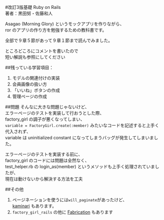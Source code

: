 #改訂3版基礎 Ruby on Rails <br> 著者：黒田努・佐藤和人

Asagao (Morning Glory) というモックアプリを作りながら、<br>
ror のアプリの作り方を勉強するための教科書です。

全部で９章５節があって９章１節まで読んでみました。

ところどころにコメントを書いたので<br>
短い解説も参照にしてください

##残っている学習項目： <br>
1. モデルの関連付けの実装 <br>
2. 会員画像の扱い方 <br>
3. 「いいね」ボタンの作成 <br>
4. 管理ページの作成 <br>

##問題
そんなに大きな問題じゃないけど、<br>
エラーページのテストを実装して行おうとした際、<br>
factory_girl の調子が悪くなってしまい、<br>
`variable = FactoryGirl.create(:member)` みたいなコードを記述すると上手く代入されず、<br>
variable は uninitialized constant になってしまうバッグが発生してしまいました。

エラーページのテストを実装する前に、<br>
factory_girl のコードには問題は全然なく、<br>
test_helper.rb の login_as(member) というメソッドも上手く処理されていましたが、<br>
現在は動けないから解決する方法を工夫

##その他
1. ページネーションを使うには`will_paginate`があったけど、<br>
<a href="https://github.com/amatsuda/kaminari" target="_blank">kaminari</a> もあります。
2. `factory_girl_rails` の他に <a href="http://www.fabricationgem.org/" target="_blank">Fabrication</a> もあります
